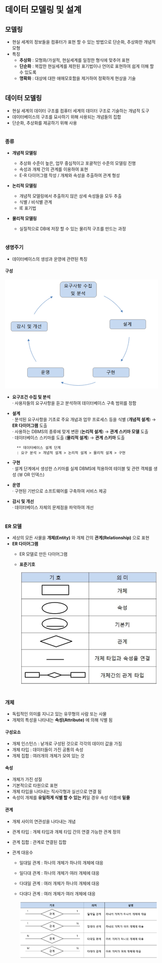 # 데이터 모델링 및 설계

 ## 모델링 
   - 현실 세계의 정보들을 컴퓨터가 표현 할 수 있는 방법으로 단순화, 추상화한 개념적 모형
   - 특징     
     - **추상화** : 모형화/가설적, 현실세계를 일정한 형식에 맞추어 표현    
     - **단순화** : 복잡한 현실세계를 제한된 표기법이나 언어로 표현하여 쉽게 이해 할 수 있도록    
     - **명확화** : 대상에 대한 애매모호함을 제거하여 정확하게 현상을 기술    
#
## 데이터 모델링
  - 현실 세계의 데이터 구조를 컴퓨터 세계의 데이터 구조로 기술하는 개념적 도구 
  - 데이터베이스의 구조를 묘사하기 위해 사용되는 개념들의 집합 
  - 단순화, 추상화를 제공하기 위해 사용 
#  
  ### 종류  
   - **개념적 모델링** 
      - 추상화 수준이 높은, 업무 중심적이고 포괄적인 수준의 모델링 진행 
	  - 속성과 개체 간의 관계를 이용하여 표현
	  - E-R 다이어그램 작성 / 개체와 속성을 추출하여 관계 형성 
	  
   - **논리적 모델링** 
      - 개념적 모델링에서 추출하지 않은 상세 속성들을 모두 추출
      - 식별 / 비식별 관계 
      - IE 표기법 
      
   - **물리적 모델링** 
      - 실질적으로 DB에 저장 할 수 있는 물리적 구조를 만드는 과정 
 
#
 ### 생명주기    
   - 데이터베이스의 생성과 운영에 관련된 특징 
 
   #### 구성 
   
   <img src="/Oracle/img/생명주기.png">    
   
   - **요구조건 수집 및 분석**    
       · 사용자들의 요구사항을 듣고 분석하여 데이터베이스 구축 범위를 정함
       
   - **설계**    
       · 분석된 요구사항을 기초로 주요 개념과 업무 프로세스 등을 식별 (**개념적 설계**) → **ER 다이어그램** 도출     
       · 사용하는 DBMS의 종류에 맞게 변환 (**논리적 설계**) → **관계 스키마 모델** 도출      
       · 데이터베이스 스키마를 도출 (**물리적 설계**) → **관계 스키마** 도출   
       
           ** 데이터베이스 설계 단계
	       : 요구 분석 > 개념적 설계 > 논리적 설계 > 물리적 설계 > 구현 
       
   - **구현**      
       · 설계 단계에서 생성한 스키마를 실제 DBMS에 적용하여 테이블 및 관련 객체를 생성 (뷰 OR 인덱스)
       
   - **운영**       
       · 구현된  기반으로 소프트웨어를 구축하여 서비스 제공 
       
   - **감시 및 개선**   
       · 데이터베이스 자체의 문제점을 파악하여 개선 
   
#   
### ER 모델
 - 세상의 모든 사물을 **개체(Entity)** 와 개체 간의 **관계(Relationship)** 으로 표현
 - **ER 다이어그램** 
   - ER 모델로 만든 다이어그램   
   - **표준기호**   
   
     <img src="/Oracle/img/ER표준기호.png">    
     

#
### 개체 
  - 독립적인 의미를 지니고 있는 유무형의 사람 또는 사물 
  - 개체의 특성을 나타내는 **속성(Attribute)** 에 의해 식별 됨
  
  #### 구성요소 
   - 개체 인스턴스 : 낱개로 구성된 것으로 각각의 데이터 값을 가짐 
   - 개체 타입 : 데이터들이 가진 공통의 속성
   - 개체 집합 : 여러개의 개체가 모여 있는 것 
   
  #### 속성 
   - 개체가 가진 성질 
   - 기본적으로 타원으로 표현 
   - 개체 타입을 나타내는 직사각형과 실선으로 연결 됨 
   - 속성이 개체를 **유일하게 식별 할 수 있는 키**일 경우 속성 이름에 **밑줄** 
  
  #### 관계 
   - 개체 사이의 연관성을 나타내는 개념 
   - 관계 타입 : 개체 타입과 개체 타입 간의 연결 가능한 관계 정의 
   - 관계 집합 : 관계로 연결된 집합
   
   - 관계 대응수    
     - 일대일 관계 : 하나의 개체가 하나의 개체에 대응    
     - 일다대 관계 : 하나의 개체가 여러 개체에 대응    
     - 다대일 관계 : 여러 개체가 하나의 개체에 대응    
     - 다대다 관계 : 여러 개체가 여러 개체에 대응   
    
        <img src="/Oracle/img/ER관계.png">    
	
   
   

